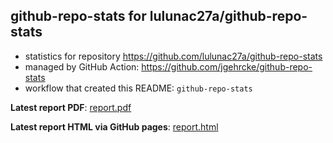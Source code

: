 ## github-repo-stats for lulunac27a/github-repo-stats

- statistics for repository https://github.com/lulunac27a/github-repo-stats
- managed by GitHub Action: https://github.com/jgehrcke/github-repo-stats
- workflow that created this README: `github-repo-stats`

**Latest report PDF**: [report.pdf](https://github.com/lulunac27a/github-stat/raw/github-repo-stats/lulunac27a/github-repo-stats/latest-report/report.pdf)


**Latest report HTML via GitHub pages**: [report.html](https://lulunac27a.github.io/github-repo-stat/lulunac27a/github-repo-stats/latest-report/report.html)
